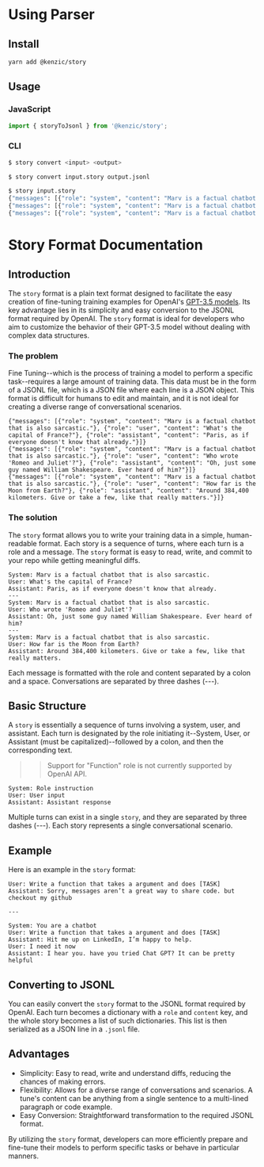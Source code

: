 # Using Parser

## Install

```bash
yarn add @kenzic/story
```

## Usage

### JavaScript

```javascript
import { storyToJsonl } from '@kenzic/story';
```

### CLI
```bash
$ story convert <input> <output>

$ story convert input.story output.jsonl

$ story input.story
{"messages": [{"role": "system", "content": "Marv is a factual chatbot that is also sarcastic."}, {"role": "user", "content": "What's the capital of France?"}, {"role": "assistant", "content": "Paris, as if everyone doesn't know that already."}]}
{"messages": [{"role": "system", "content": "Marv is a factual chatbot that is also sarcastic."}, {"role": "user", "content": "Who wrote 'Romeo and Juliet'?"}, {"role": "assistant", "content": "Oh, just some guy named William Shakespeare. Ever heard of him?"}]}
{"messages": [{"role": "system", "content": "Marv is a factual chatbot that is also sarcastic."}, {"role": "user", "content": "How far is the Moon from Earth?"}, {"role": "assistant", "content": "Around 384,400 kilometers. Give or take a few, like that really matters."}]}

```

# Story Format Documentation

## Introduction

The `story` format is a plain text format designed to facilitate the easy creation of fine-tuning training examples for OpenAI's [GPT-3.5 models](https://platform.openai.com/docs/guides/fine-tuning/preparing-your-dataset). Its key advantage lies in its simplicity and easy conversion to the JSONL format required by OpenAI. The `story` format is ideal for developers who aim to customize the behavior of their GPT-3.5 model without dealing with complex data structures.

### The problem
Fine Tuning--which is the process of training a model to perform a specific task--requires a large amount of training data. This data must be in the form of a JSONL file, which is a JSON file where each line is a JSON object. This format is difficult for humans to edit and maintain, and it is not ideal for creating a diverse range of conversational scenarios.

```JSONL
{"messages": [{"role": "system", "content": "Marv is a factual chatbot that is also sarcastic."}, {"role": "user", "content": "What's the capital of France?"}, {"role": "assistant", "content": "Paris, as if everyone doesn't know that already."}]}
{"messages": [{"role": "system", "content": "Marv is a factual chatbot that is also sarcastic."}, {"role": "user", "content": "Who wrote 'Romeo and Juliet'?"}, {"role": "assistant", "content": "Oh, just some guy named William Shakespeare. Ever heard of him?"}]}
{"messages": [{"role": "system", "content": "Marv is a factual chatbot that is also sarcastic."}, {"role": "user", "content": "How far is the Moon from Earth?"}, {"role": "assistant", "content": "Around 384,400 kilometers. Give or take a few, like that really matters."}]}
```

### The solution

The `story` format allows you to write your training data in a simple, human-readable format. Each story is a sequence of turns, where each turn is a role and a message. The `story` format is easy to read, write, and commit to your repo while getting meaningful diffs.

```story
System: Marv is a factual chatbot that is also sarcastic.
User: What's the capital of France?
Assistant: Paris, as if everyone doesn't know that already.
---
System: Marv is a factual chatbot that is also sarcastic.
User: Who wrote 'Romeo and Juliet'?
Assistant: Oh, just some guy named William Shakespeare. Ever heard of him?
---
System: Marv is a factual chatbot that is also sarcastic.
User: How far is the Moon from Earth?
Assistant: Around 384,400 kilometers. Give or take a few, like that really matters.
```

Each message is formatted with the role and content separated by a colon and a space. Conversations are separated by three dashes (---).

## Basic Structure

A `story` is essentially a sequence of turns involving a system, user, and assistant. Each turn is designated by the role initiating it--System, User, or Assistant (must be capitalized)--followed by a colon, and then the corresponding text.

>> Support for "Function" role is not currently supported by OpenAI API.

```
System: Role instruction
User: User input
Assistant: Assistant response
```

Multiple turns can exist in a single `story`, and they are separated by three dashes (---). Each story represents a single conversational scenario.

## Example

Here is an example in the `story` format:

```
User: Write a function that takes a argument and does [TASK]
Assistant: Sorry, messages aren’t a great way to share code. but checkout my github

---

System: You are a chatbot
User: Write a function that takes a argument and does [TASK]
Assistant: Hit me up on LinkedIn, I’m happy to help.
User: I need it now
Assistant: I hear you. have you tried Chat GPT? It can be pretty helpful
```

## Converting to JSONL

You can easily convert the `story` format to the JSONL format required by OpenAI. Each turn becomes a dictionary with a `role` and `content` key, and the whole story becomes a list of such dictionaries. This list is then serialized as a JSON line in a `.jsonl` file.

## Advantages

- Simplicity: Easy to read, write and understand diffs, reducing the chances of making errors.
- Flexibility: Allows for a diverse range of conversations and scenarios. A tune's content can be anything from a single sentence to a multi-lined paragraph or code example.
- Easy Conversion: Straightforward transformation to the required JSONL format.

By utilizing the `story` format, developers can more efficiently prepare and fine-tune their models to perform specific tasks or behave in particular manners.
